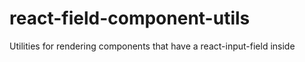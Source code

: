 # react-field-component-utils
Utilities for rendering components that have a react-input-field inside
